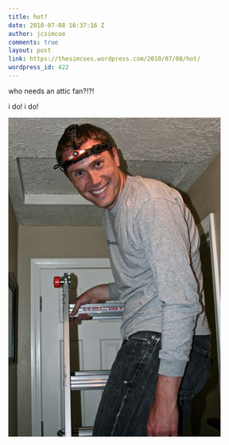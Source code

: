 ```yaml
---
title: hot?
date: 2010-07-08 16:37:16 Z
author: jcsimcoe
comments: true
layout: post
link: https://thesimcoes.wordpress.com/2010/07/08/hot/
wordpress_id: 422
---
```


who needs an attic fan?!?!




i do! i do!




![](/public/assets/tumblr_l58zhwYgSe1qb8l8q.jpg)
